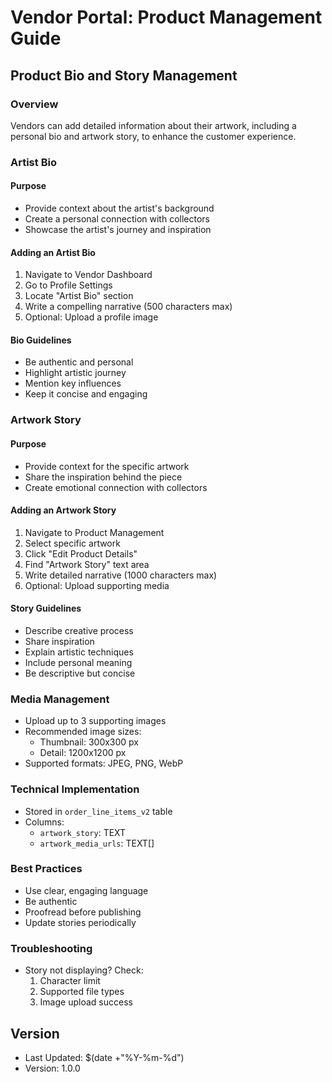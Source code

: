 # Vendor Portal: Product Management Guide

## Product Bio and Story Management

### Overview
Vendors can add detailed information about their artwork, including a personal bio and artwork story, to enhance the customer experience.

### Artist Bio
#### Purpose
- Provide context about the artist's background
- Create a personal connection with collectors
- Showcase the artist's journey and inspiration

#### Adding an Artist Bio
1. Navigate to Vendor Dashboard
2. Go to Profile Settings
3. Locate "Artist Bio" section
4. Write a compelling narrative (500 characters max)
5. Optional: Upload a profile image

#### Bio Guidelines
- Be authentic and personal
- Highlight artistic journey
- Mention key influences
- Keep it concise and engaging

### Artwork Story
#### Purpose
- Provide context for the specific artwork
- Share the inspiration behind the piece
- Create emotional connection with collectors

#### Adding an Artwork Story
1. Navigate to Product Management
2. Select specific artwork
3. Click "Edit Product Details"
4. Find "Artwork Story" text area
5. Write detailed narrative (1000 characters max)
6. Optional: Upload supporting media

#### Story Guidelines
- Describe creative process
- Share inspiration
- Explain artistic techniques
- Include personal meaning
- Be descriptive but concise

### Media Management
- Upload up to 3 supporting images
- Recommended image sizes: 
  - Thumbnail: 300x300 px
  - Detail: 1200x1200 px
- Supported formats: JPEG, PNG, WebP

### Technical Implementation
- Stored in `order_line_items_v2` table
- Columns: 
  - `artwork_story`: TEXT
  - `artwork_media_urls`: TEXT[]

### Best Practices
- Use clear, engaging language
- Be authentic
- Proofread before publishing
- Update stories periodically

### Troubleshooting
- Story not displaying? Check:
  1. Character limit
  2. Supported file types
  3. Image upload success

## Version
- Last Updated: $(date +"%Y-%m-%d")
- Version: 1.0.0 